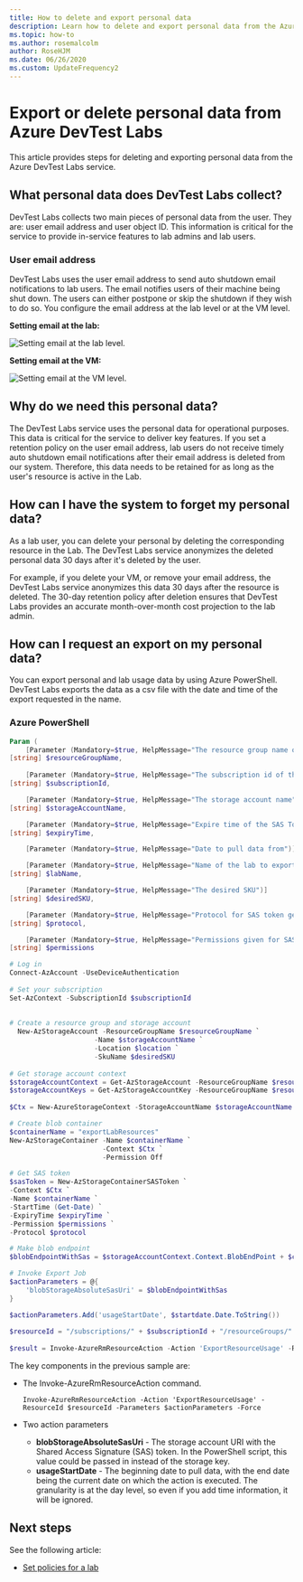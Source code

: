 ```yaml
---
title: How to delete and export personal data
description: Learn how to delete and export personal data from the Azure DevLast Labs service to support your obligations under the General Data Protection Regulation (GDPR). 
ms.topic: how-to
ms.author: rosemalcolm
author: RoseHJM
ms.date: 06/26/2020
ms.custom: UpdateFrequency2
---
```


# Export or delete personal data from Azure DevTest Labs
This article provides steps for deleting and exporting personal data from the Azure DevTest Labs service. 

## What personal data does DevTest Labs collect?
DevTest Labs collects two main pieces of personal data from the user. They are: user email address and user object ID. This information is critical for the service to provide in-service features to lab admins and lab users.

### User email address
DevTest Labs uses the user email address to send auto shutdown email notifications to lab users. The email notifies users of their machine being shut down. The users can either postpone or skip the shutdown if they wish to do so. You configure the email address at the lab level or at the VM level.

**Setting email at the lab:**

![Setting email at the lab level.](./media/personal-data-delete-export/lab-user-email.png)

**Setting email at the VM:**

![Setting email at the VM level.](./media/personal-data-delete-export/vm-user-email.png)

## Why do we need this personal data?
The DevTest Labs service uses the personal data for operational purposes. This data is critical for the service to deliver key features. If you set a retention policy on the user email address, lab users do not receive timely auto shutdown email notifications after their email address is deleted from our system. Therefore, this data needs to be retained for as long as the user's resource is active in the Lab.

## How can I have the system to forget my personal data?
As a lab user, you can delete your personal by deleting the corresponding resource in the Lab. The DevTest Labs service anonymizes the deleted personal data 30 days after it's deleted by the user.

For example, if you delete your VM, or remove your email address, the DevTest Labs service anonymizes this data 30 days after the resource is deleted. The 30-day retention policy after deletion ensures that DevTest Labs provides an accurate month-over-month cost projection to the lab admin.

## How can I request an export on my personal data?
You can export personal and lab usage data by using Azure PowerShell. DevTest Labs exports the data as a csv file with the date and time of the export requested in the name.

### Azure PowerShell

```powershell
Param (
    [Parameter (Mandatory=$true, HelpMessage="The resource group name of the storage account")]
[string] $resourceGroupName,
	
	[Parameter (Mandatory=$true, HelpMessage="The subscription id of the storage account and DTL")]    
[string] $subscriptionId,

    [Parameter (Mandatory=$true, HelpMessage="The storage account name")]
[string] $storageAccountName,

    [Parameter (Mandatory=$true, HelpMessage="Expire time of the SAS Token")]
[string] $expiryTime,

    [Parameter (Mandatory=$true, HelpMessage="Date to pull data from")][string] $startTime,

    [Parameter (Mandatory=$true, HelpMessage="Name of the lab to export")]
[string] $labName,

    [Parameter (Mandatory=$true, HelpMessage="The desired SKU")]
[string] $desiredSKU,

    [Parameter (Mandatory=$true, HelpMessage="Protocol for SAS token generation")]
[string] $protocol,

    [Parameter (Mandatory=$true, HelpMessage="Permissions given for SAS token")]
[string] $permissions

# Log in 
Connect-AzAccount -UseDeviceAuthentication
 
# Set your subscription
Set-AzContext -SubscriptionId $subscriptionId
 
 
# Create a resource group and storage account
  New-AzStorageAccount -ResourceGroupName $resourceGroupName `
                     -Name $storageAccountName `
                     -Location $location `
                     -SkuName $desiredSKU
 
# Get storage account context
$storageAccountContext = Get-AzStorageAccount -ResourceGroupName $resourceGroupName -AccountName $storageAccountName
$storageAccountKeys = Get-AzStorageAccountKey -ResourceGroupName $resourceGroupName -Name $storageAccountName
 
$Ctx = New-AzureStorageContext -StorageAccountName $storageAccountName -StorageAccountKey $storageAccountKeys[0].Value

# Create blob container
$containerName = "exportLabResources"
New-AzStorageContainer -Name $containerName `
                       -Context $Ctx `
                       -Permission Off

# Get SAS token
$sasToken = New-AzStorageContainerSASToken `
-Context $Ctx `
-Name $containerName `
-StartTime (Get-Date) `
-ExpiryTime $expiryTime `
-Permission $permissions `
-Protocol $protocol

# Make blob endpoint
$blobEndpointWithSas = $storageAccountContext.Context.BlobEndPoint + $containerName+ "?" + $sasToken

# Invoke Export Job
$actionParameters = @{
    'blobStorageAbsoluteSasUri' = $blobEndpointWithSas    
}

$actionParameters.Add('usageStartDate', $startdate.Date.ToString())
 
$resourceId = "/subscriptions/" + $subscriptionId + "/resourceGroups/" + $resourceGroupName + "/providers/Microsoft.DevTestLab/labs/" + $labName + "/"
 
$result = Invoke-AzureRmResourceAction -Action 'ExportResourceUsage' -ResourceId $resourceId -Parameters $actionParameters -Force

```

The key components in the previous sample are:

- The Invoke-AzureRmResourceAction command.

    ```
  Invoke-AzureRmResourceAction -Action 'ExportResourceUsage' -ResourceId $resourceId -Parameters $actionParameters -Force
    ```
- Two action parameters
  - **blobStorageAbsoluteSasUri** - The storage account URI with the Shared Access Signature (SAS) token. In the PowerShell script, this value could be passed in instead of the storage key.
  - **usageStartDate** - The beginning date to pull data, with the end date being the current date on which the action is executed. The granularity is at the day level, so even if you add time information, it will be ignored.
    
## Next steps
See the following article: 

- [Set policies for a lab](devtest-lab-set-lab-policy.md)
